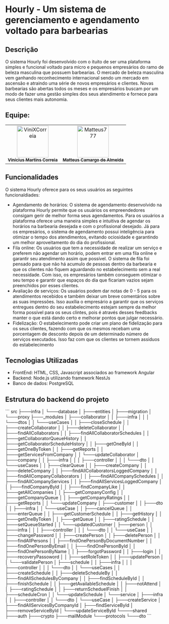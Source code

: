<h1>Hourly - Um sistema de gerenciamento e agendamento voltado para barbearias</h1> 

<h2>Descrição</h2> 

<p>O sistema Hourly foi desenvolvido com o ituito de ser uma plataforma simples e funcional voltado para micro e pequenos empresários do ramo de beleza masculina que possuem barbearias. O mercado de beleza masculina vem ganhando reconhecimento internacional sendo um mercado em ascensão e atraindo uma série de novos empresários e clientes. Novas barbearias são abertas todos os meses e os empresários buscam por um modo de fazer uma gestão simples dos seus atendimento e fornece para seus clientes mais autonomia.

<h2>Equipe:</h2> 

<table>
  <tbody><tr>
    <td align="center">
      <a href="https://github.com/ViniXCorreia">
        <img src="https://avatars.githubusercontent.com/u/79664002?v=4" width="100px" height="100px" alt="ViniXCorreia" style="max-width: 100%;">
        <br>
        <sub><b>Vinícius Martins Correia</b></sub>
      </a>
    </td>
    <td align="center">
      <a href="https://github.com/Matteus777">
        <img src="https://avatars.githubusercontent.com/u/41447631?v=4" width="100px" height="100px" alt="Matteus777" style="max-width: 100%;">
        <br>
        <sub><b>Matteus Camargo de Almeida</b></sub>
      </a>
    </td>
  </tr>
</table>

<h2>Funcionalidades</h2>
<p>O sistema Hourly oferece para os seus usuários as seguintes funcionaldiades:</p>
<ul>
  <li>Agendamento de horários: O sistema de agendamento desenvolvido na plataforma Hourly permite que os usuários os empreendedores consigam gerir de melhor forma seus agendamentos. Para os usuários a plataforma oferece uma maneira simples e intuitiva de agendar os horários na barbearia desejada e com o profissional desejado. Já para os empresários, o sistema de agendamento possui inteligência para otimizar o tempo dos atendimentos, evitando ociosidade e garantindo um melhor aproveitamento do dia do profissional.</li>
  <li>Fila online: Os usuários que tem a necessidade de realizar um serviço e preferem não agendar um horário, podem entrar em uma fila online e garantir seu atendimento assim que possível. O sistema de fila foi pensado para que não há acumulo de pessoas dentro da barbearia e que os clientes não fiquem aguardando no estabelecimento sem a real necessidade. Com isso, os empresários também conseguem otimizar o seu tempo e garantir que espaços do dia que ficariam vazios sejam preenchidos por esses clientes.</li>
  <li>Avaliação de serviços: Os usuários podem dar notas de 0 - 5 para os atendimentos recebidos e também deixar um breve comentários sobre as suas impressões. Isso auxília o empresário a garantir que os serviços entregues dentro do seu estabelecimento estejam sempre da melhor forma possível para os seus clintes, pois é através desses feedbacks manter o que está dando certo e melhorar pontos que julgar necessário.</li>
  <li>Fidelização: O estabelecimento pode criar um plano de fidelização para os seus clientes, fazendo com que os mesmos recebam uma porcentagem de desconto depois de um determinado número de serviços executados. Isso faz com que os clientes se tornem assiduos do estabelecimento</li>
</ul>
<h2>Tecnologias Utilizadas</h2>
<ul>
  <li>FrontEnd: HTML, CSS, Javascript associados ao framework Angular</li>
  <li>Backend: Node.js utilizando framework NestJs</li>
  <li>Banco de dados: PostgreSQL</li>
</ul>
<h2>Estrutura do backend do projeto</h2>
```
src
├───infra
│   └───database
│       ├───entities
│       ├───migration
│       └───proxy
├───_modules
│   ├───collaborator
│   │   ├───infra
│   │   │   └───dtos
│   │   └───useCases
│   │       ├───closeSchedule
│   │       ├───createCollaborator
│   │       ├───deleteCollaborator
│   │       ├───findAllCollaborators
│   │       ├───findAllCollaboratorSchedules
│   │       ├───getCollaboratorQueueHistory
│   │       ├───getCollaboratorScheduleHistory
│   │       ├───getOneById
│   │       ├───getOneByToken
│   │       ├───getReports
│   │       ├───getServicesFromCompany
│   │       └───updateCollaborator
│   ├───company
│   │   ├───infra
│   │   │   ├───controller
│   │   │   └───dto
│   │   └───useCases
│   │       ├───clearQueue
│   │       ├───createCompany
│   │       ├───deleteCompany
│   │       ├───findAllCollaboratorsLoggedCompany
│   │       ├───findAllCompanyCollaborators
│   │       ├───findAllCompanySchedules
│   │       ├───findAllCompanyServices
│   │       ├───findAllServicesLoggedCompany
│   │       ├───findCompanyById
│   │       ├───findCompanyLike
│   │       ├───getAllCompanies
│   │       ├───getCompanyConfig
│   │       ├───getCompanyQueue
│   │       ├───getCompanyRatings
│   │       ├───getReports
│   │       └───updateCompany
│   ├───customer
│   │   ├───dto
│   │   ├───infra
│   │   └───useCase
│   │       ├───cancelQueue
│   │       ├───enterQueue
│   │       ├───getCustomerSchedule
│   │       ├───getHistory
│   │       ├───getOneByToken
│   │       ├───getQueue
│   │       ├───ratingSchedule
│   │       ├───setQueueStarted
│   │       └───updatedCustomer
│   ├───person
│   │   ├───infra
│   │   │   ├───controller
│   │   │   └───dto
│   │   └───useCase
│   │       ├───changePassword
│   │       ├───createPerson
│   │       ├───deletePerson
│   │       ├───findAllPersons
│   │       ├───findOnePersonByDocumentNumber
│   │       ├───findOnePersonByEmail
│   │       ├───findOnePersonById
│   │       ├───findOnePersonByName
│   │       ├───forgotPassword
│   │       ├───login
│   │       ├───recoveryPassoword
│   │       ├───setRoleToken
│   │       ├───updatePerson
│   │       └───validatePerson
│   ├───schedule
│   │   ├───infra
│   │   │   ├───controller
│   │   │   └───dto
│   │   └───useCases
│   │       ├───createSchedule
│   │       ├───deleteScheduleBy
│   │       ├───findAllSchedulesByCompany
│   │       ├───findScheduleById
│   │       ├───finishSchedule
│   │       ├───getAvailableSchedule
│   │       ├───notAttend
│   │       ├───ratingSchedule
│   │       ├───returnScheduelFinish
│   │       ├───scheduleCron
│   │       └───updateSchedule
│   └───service
│       ├───infra
│       │   ├───controller
│       │   └───dto
│       └───useCase
│           ├───createService
│           ├───findAllServicesByCompanyId
│           ├───findServiceById
│           ├───removeServiceById
│           └───updateServiceById
└────shared
    ├───auth
    ├───crypto
    ├───mailModule
    └───protocols
        └───dto
```
